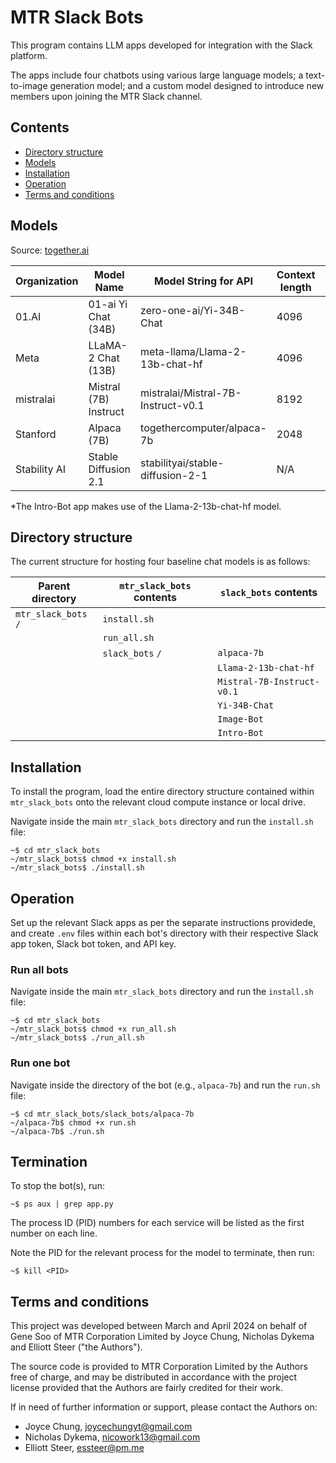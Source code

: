 # MTR Slack Bots

This program contains LLM apps developed for integration with the Slack platform.

The apps include four chatbots using various large language models; a text-to-image generation model; and a custom model designed to introduce new members upon joining the MTR Slack channel.

## Contents

- [Directory structure](#directory-structure)
- [Models](#models)
- [Installation](#installation)
- [Operation](#operation)
- [Terms and conditions](#terms-and-conditions)

## Models

Source: [together.ai](https://docs.together.ai/docs/inference-models)

| Organization | Model Name            | Model String for API               | Context length | Type  |
| ------------ | --------------------- | ---------------------------------- | -------------- | ----- |
| 01.AI        | 01-ai Yi Chat (34B)   | zero-one-ai/Yi-34B-Chat            | 4096           | Chat  |
| Meta         | LLaMA-2 Chat (13B)    | meta-llama/Llama-2-13b-chat-hf     | 4096           | Chat  |
| mistralai    | Mistral (7B) Instruct | mistralai/Mistral-7B-Instruct-v0.1 | 8192           | Chat  |
| Stanford     | Alpaca (7B)           | togethercomputer/alpaca-7b         | 2048           | Chat  |
| Stability AI | Stable Diffusion 2.1  | stabilityai/stable-diffusion-2-1   | N/A            | Image |

\*The Intro-Bot app makes use of the Llama-2-13b-chat-hf model.

## Directory structure

The current structure for hosting four baseline chat models is as follows:

| Parent directory     | `mtr_slack_bots` contents | `slack_bots` contents      |
| -------------------- | ------------------------- | -------------------------- |
| `mtr_slack_bots` `/` | `install.sh`              |                            |
|                      | `run_all.sh`              |                            |
|                      | `slack_bots` `/`          | `alpaca-7b`                |
|                      |                           | `Llama-2-13b-chat-hf`      |
|                      |                           | `Mistral-7B-Instruct-v0.1` |
|                      |                           | `Yi-34B-Chat`              |
|                      |                           | `Image-Bot`                |
|                      |                           | `Intro-Bot`                |

## Installation

To install the program, load the entire directory structure contained within `mtr_slack_bots` onto the relevant cloud compute instance or local drive.

Navigate inside the main `mtr_slack_bots` directory and run the `install.sh` file:

```console
~$ cd mtr_slack_bots
~/mtr_slack_bots$ chmod +x install.sh
~/mtr_slack_bots$ ./install.sh
```

## Operation

Set up the relevant Slack apps as per the separate instructions providede, and create `.env` files within each bot's directory with their respective Slack app token, Slack bot token, and API key.

### Run all bots

Navigate inside the main `mtr_slack_bots` directory and run the `install.sh` file:

```console
~$ cd mtr_slack_bots
~/mtr_slack_bots$ chmod +x run_all.sh
~/mtr_slack_bots$ ./run_all.sh
```

### Run one bot

Navigate inside the directory of the bot (e.g., `alpaca-7b`) and run the `run.sh` file:

```console
~$ cd mtr_slack_bots/slack_bots/alpaca-7b
~/alpaca-7b$ chmod +x run.sh
~/alpaca-7b$ ./run.sh
```

## Termination

To stop the bot(s), run:

```console
~$ ps aux | grep app.py
```

The process ID (PID) numbers for each service will be listed as the first number on each line.

Note the PID for the relevant process for the model to terminate, then run:

```console
~$ kill <PID>
```

## Terms and conditions

This project was developed between March and April 2024 on behalf of Gene Soo of MTR Corporation Limited by Joyce Chung, Nicholas Dykema and Elliott Steer ("the Authors").

The source code is provided to MTR Corporation Limited by the Authors free of charge, and may be distributed in accordance with the project license provided that the Authors are fairly credited for their work.

If in need of further information or support, please contact the Authors on:

- Joyce Chung, joycechungyt@gmail.com
- Nicholas Dykema, nicowork13@gmail.com
- Elliott Steer, essteer@pm.me
